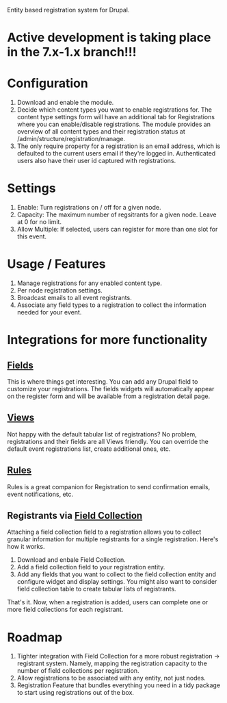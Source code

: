 Entity based registration system for Drupal.

# Active development is taking place in the 7.x-1.x branch!!!

# Configuration
1. Download and enable the module.
2. Decide which content types you want to enable registrations for. The content type settings form will have an additional tab for Registrations where you can enable/disable registrations. The module provides an overview of all content types and their registration status at /admin/structure/registration/manage.
3. The only require property for a registration is an email address, which is defaulted to the current users email if they're logged in. Authenticated users also have their user id captured with registrations.

# Settings
1. Enable: Turn registrations on / off for a given node.
2. Capacity: The maximum number of regsitrants for a given node. Leave at 0 for no limit.
3. Allow Multiple: If selected, users can register for more than one slot for this event.

# Usage / Features
1. Manage registrations for any enabled content type.
2. Per node registration settings.
3. Broadcast emails to all event registrants.
4. Associate any field types to a registration to collect the information needed for your event.

# Integrations for more functionality
## [Fields](http://api.drupal.org/api/drupal/modules--field--field.module/group/field/7)
This is where things get interesting. You can add any Drupal field to customize your registrations. The fields widgets will automatically appear on the register form and will be available from a registration detail page.

## [Views](http://drupal.org/project/views)
Not happy with the default tabular list of registrations? No problem, registrations and their fields are all Views friendly. You can override the default event registrations list, create additional ones, etc.

## [Rules](http://drupal.org/project/rules)
Rules is a great companion for Registration to send confirmation emails, event notifications, etc.

## Registrants via [Field Collection](http://drupal.org/project/field_collection)
Attaching a field collection field to a registration allows you to collect granular information for multiple registrants for a single registration. Here's how it works.

1. Download and enbale Field Collection.
2. Add a field collection field to your registration entity.
3. Add any fields that you want to collect to the field collection entity and configure widget and display settings. You might also want to consider field collection table to create tabular lists of registrants.

That's it. Now, when a registration is added, users can complete one or more field collections for each registrant.

# Roadmap
1. Tighter integration with Field Collection for a more robust registration -> registrant system. Namely, mapping the registration capacity to the number of field collections per registration.
2. Allow registrations to be associated with any entity, not just nodes.
3. Registration Feature that bundles everything you need in a tidy package to start using registrations out of the box.
